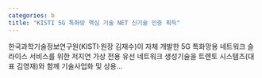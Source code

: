 ```yaml
---
categories: b
title: "KISTI 5G 특화망 핵심 기술 NET 신기술 인증 획득"
---
```

한국과학기술정보연구원(KISTI·원장 김재수)이 자체 개발한 5G 특화망용 네트워크 슬라이스 서비스를 위한 저지연 가상 전용 유선 네트워크 생성기술을 트렌토 시스템즈(대표 김영재)와 함께 기술사업화 및 상용...